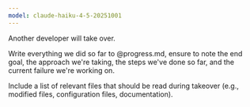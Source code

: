 ```yaml
---
model: claude-haiku-4-5-20251001
---
```


Another developer will take over.

Write everything we did so far to @progress.md, ensure to note the end goal, the approach we're taking, the steps we've done so far, and the current failure we're working on.

Include a list of relevant files that should be read during takeover (e.g., modified files, configuration files, documentation).
